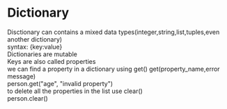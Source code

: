   # Dictionary
  Disctionary can contains a mixed data types(integer,string,list,tuples,even another dictionary)  
  syntax: {key:value}  
  Dictionaries are mutable  
  Keys are also called properties  
  we can find a property in a dictionary using get() 
  get(property_name,error message)  
  person.get("age", "invalid property")  
  to delete all the properties in the list use clear()  
  person.clear()  
